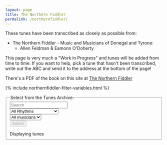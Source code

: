 ```yaml
---
layout: page
title: The Northern Fiddler
permalink: /northernfiddler/
---
```

These tunes have been transcribed as closely as possible from:

 * The Northern Fiddler - Music and Musicians of Donegal and Tyrone:
    * Allen Feldman & Eamonn O'Doherty

This page is very much a "Work in Progress" and tunes will be added from time to time. If you want to help, pick a tune that hasn't been transcribed, write out the ABC and send it to the address at the bottom of the page!

There's a PDF of the book on this site at <a href="/tunebooks/The_Northern_Fiddler.pdf">The Northern Fiddler</a>

<!-- Some boilerplate that's common to a number of pages -->
{% include northernfiddler-filter-variables.html %}

<form onsubmit="return false">
    <fieldset>
        <legend>Select from the Tunes Archive:</legend>    
        <div class="formParent">
            <div class="formChild">
                <input type="text" id="title-box" name="searchTitle" placeholder='Search'
                value='' onkeydown="wssTools.enableSearchButton()">
            </div>
            <div class="formChild">
                <select id="rhythm-box" name="searchRhythm"  onChange="wssTools.enableSearchButton()">
                    <option value="">All Rhythms</option>
                    {% for rhythm in rhythms %}
                    {% if rhythm != '' %}
                    <option value="{{ rhythm }}">{{ rhythm | capitalize }}</option>
                    {% endif %}
                    {% endfor %}
                </select>
            </div>
            <div class="formChild">
                <select id="musician-box" name="searchMusician"  onChange="wssTools.enableSearchButton()">
                    <option value="">All musicians</option>
                    {% for musician in musicians %}
                    {% if musician != '' %}
                    <option value="{{ musician }}">{{ musician }}</option>
                    {% endif %}
                    {% endfor %}
                </select>
            </div>
        </div>
        <div class="formParent">
            <div class="formChild">
                <span title="Run the filter with the default settings to see the whole list">
                    <input class="filterButton filterDisabled" id="submitSearch" type="submit" name="submit" value="Select" onclick="buildGrid.formSearch('northernfiddler', [searchTitle.value, searchRhythm.value, searchMusician.value])" disabled>
                </span>
            </div>
        </div>     
        <p></p>
        Displaying <span id="tunesCount"></span> tunes
    </fieldset>
</form>

<script>
    window.store = {
      {% assign tuneID = 1 %}
      {% assign tunes =  site.northernfiddler | sort: 'page' %}
      {% for tune in tunes %}
        "{{ tuneID }}": {
        "title": "{{ tune.title | xml_escape }}",
        "tuneID": "{{ tuneID }}",
        "mp3_source": "{{ tune.mp3_source | xml_escape }}",
        "page": "{{ tune.page | xml_escape }}",
        "key": "{{ tune.key | xml_escape }}",
        "rhythm": "{{ tune.rhythm | xml_escape }}",
        "url": "{{ tune.url | xml_escape }}",
        },
        {% assign tuneID = tuneID | plus: 1 %}
      {% endfor %}
    };
</script>


<!-- START of Tunes Grid -->
<div class="gridParent">
  <div class="gridChild" id="tunesGrid"></div>
</div>

<script src="{{ site.js_host }}/js/buildGrid.js"></script>
<!-- END of Tunes Grid -->

<script>
buildGrid.initialiseLunrSearch();
    
document.addEventListener("DOMContentLoaded", function (event) {
    
    buildGrid.displayGrid("northernfiddler", "", window.store);
});
</script>

